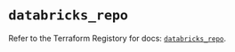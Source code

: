 # `databricks_repo`

Refer to the Terraform Registory for docs: [`databricks_repo`](https://registry.terraform.io/providers/databricks/databricks/1.33.0/docs/resources/repo).

